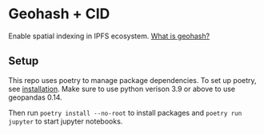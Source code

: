 # Geohash + CID
Enable spatial indexing in IPFS ecosystem.
[What is geohash?](https://www.educative.io/answers/what-is-geohash)


## Setup

This repo uses poetry to manage package dependencies. To set up poetry, see [installation](https://python-poetry.org/docs/#installing-manually). Make sure to use python verison 3.9 or above to use geopandas 0.14.

Then run `poetry install --no-root` to install packages and `poetry run jupyter` to start jupyter notebooks.

